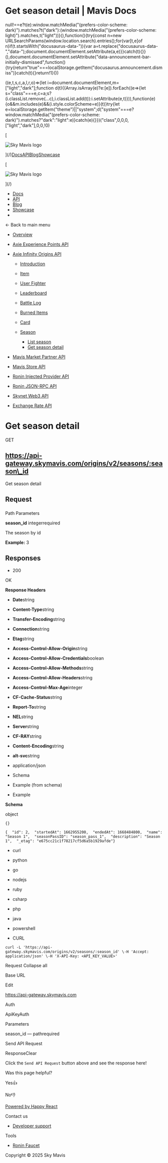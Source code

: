 # Get season detail | Mavis Docs

null!==e?t(e):window.matchMedia("(prefers-color-scheme: dark)").matches?t("dark"):(window.matchMedia("(prefers-color-scheme: light)").matches,t("light"))}(),function(){try{const n=new URLSearchParams(window.location.search).entries();for(var\[t,e\]of n)if(t.startsWith("docusaurus-data-")){var a=t.replace("docusaurus-data-","data-");document.documentElement.setAttribute(a,e)}}catch(t){}}(),document.documentElement.setAttribute("data-announcement-bar-initially-dismissed",function(){try{return"true"===localStorage.getItem("docusaurus.announcement.dismiss")}catch(t){}return!1}())

((e,t,s,c,a,l,r,o)=>{let i=document.documentElement,m=\["light","dark"\];function d(t){(Array.isArray(e)?e:\[e\]).forEach((e=>{let s="class"===e,c=a;s?(i.classList.remove(...c),i.classList.add(t)):i.setAttribute(e,t)})),function(e){o&&m.includes(e)&&(i.style.colorScheme=e)}(t)}try{let e=localStorage.getItem("theme")||"system";d("system"===e?window.matchMedia("(prefers-color-scheme: dark)").matches?"dark":"light":e)}catch(e){}})("class",0,0,0,\["light","dark"\],0,0,!0)

[

![Sky Mavis logo](/img/logo-dark.png)

](/)[Docs](/)[API](/api)[Blog](/blog)[Showcase](/showcase)

[

![Sky Mavis logo](/img/logo-dark.png)

](/)

-   [Docs](/)
-   [API](/api)
-   [Blog](/blog)
-   [Showcase](/showcase)
-   

← Back to main menu

-   [Overview](/api)
    
-   [Axie Experience Points API](/api/axp/axp-endpoints)
    
-   [Axie Infinity Origins API](/api/origins/origins-endpoints)
    
    -   [Introduction](/api/origins/origins-endpoints)
    -   [Item](/api/origins/item)
        
    -   [User Fighter](/api/origins/user-fighter)
        
    -   [Leaderboard](/api/origins/leaderboard)
        
    -   [Battle Log](/api/origins/battle-log)
        
    -   [Burned Items](/api/origins/burned-items)
        
    -   [Card](/api/origins/card)
        
    -   [Season](/api/origins/season)
        
        -   [List season](/api/origins/list-season)
        -   [Get season detail](/api/origins/get-season-detail)
-   [Mavis Market Partner API](/api/mavis-market/mavis-market-partner-api)
    
-   [Mavis Store API](/api/mavis-store)
-   [Ronin Injected Provider API](/api/wallet/injected-provider)
-   [Ronin JSON-RPC API](/api/rpc/ronin-json-rpc)
    
-   [Skynet Web3 API](/api/web3/skynet-web-3-api)
    
-   [Exchange Rate API](/api/exchange-rate/skymavis-exchangerate-api)
    

# Get season detail

GET 

## https://api-gateway.skymavis.com/origins/v2/seasons/:season\_id

Get season detail

## Request[​](/api/origins/get-season-detail#request "Direct link to Request")

### 

Path Parameters

**season\_id** integerrequired

The season by id

**Example:** 3

## Responses[​](/api/origins/get-season-detail#responses "Direct link to Responses")

-   200

OK

**Response Headers**

-   **Date**string
    
-   **Content-Type**string
    
-   **Transfer-Encoding**string
    
-   **Connection**string
    
-   **Etag**string
    
-   **Access-Control-Allow-Origin**string
    
-   **Access-Control-Allow-Credentials**boolean
    
-   **Access-Control-Allow-Methods**string
    
-   **Access-Control-Allow-Headers**string
    
-   **Access-Control-Max-Age**integer
    
-   **CF-Cache-Status**string
    
-   **Report-To**string
    
-   **NEL**string
    
-   **Server**string
    
-   **CF-RAY**string
    
-   **Content-Encoding**string
    
-   **alt-svc**string
    

-   application/json

-   Schema
-   Example (from schema)
-   Example

**Schema**

object

```
{}
```

```
{  "id": 2,  "startedAt": 1662955200,  "endedAt": 1668484800,  "name": "Season 1",  "seasonPassID": "season_pass_1",  "description": "Season 1",  "_etag": "e675cc21c1f78217cf5d6a5b1929afde"}
```

-   curl
-   python
-   go
-   nodejs
-   ruby
-   csharp
-   php
-   java
-   powershell

-   CURL

```
curl -L 'https://api-gateway.skymavis.com/origins/v2/seasons/:season_id' \-H 'Accept: application/json' \-H 'X-API-Key: <API_KEY_VALUE>'
```

Request Collapse all

Base URL

Edit

https://api-gateway.skymavis.com

Auth

ApiKeyAuth

Parameters

season\_id — pathrequired

Send API Request

ResponseClear

Click the `Send API Request` button above and see the response here!

Was this page helpful?

Yes👍

No👎

[Powered by Happy React](https://happyreact.com/?utm_source=https://docs.skymavis.com&utm_medium=widget&utm_campaign=footer)

Contact us

-   [Developer support](mailto:developersupport@skymavis.com)

Tools

-   [Ronin Faucet](https://faucet.roninchain.com/)

Copyright © 2025 Sky Mavis
